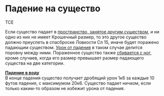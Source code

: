 # Падение на существо
TCE  
 
Если существо падает в [пространство, занятое другим существом](https://ttg.club/screens/falling_onto_a_creature), и ни одно из них не имеет Крошечный размер, то это другое существо должно преуспеть в спасброске Ловкости Сл 15, иначе будет поражено падающим существом. [Урон от падения](https://ttg.club/screens/fall) в таком случае делится поровну между ними. Пораженное существо также [сбивается с ног](https://ttg.club/screens/Prone), кроме случаев, когда его размер превышает размер падающего существа на две категории.  
  
**[Падение в воду](https://ttg.club/screens/falling_into_water)**  
В конце падения существо получает дробящий урон 1к6 за каждые 10 футов падения, с максимумом 20к6. Существо падает ничком, если только каким-то образом не избежит урона от падения.
